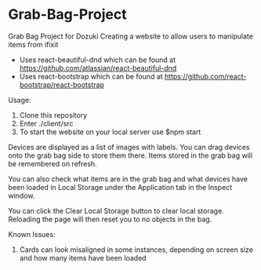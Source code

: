 # Grab-Bag-Project
Grab Bag Project for Dozuki
Creating a website to allow users to manipulate items from ifixit
 - Uses react-beautiful-dnd which can be found at https://github.com/atlassian/react-beautiful-dnd
 - Uses react-bootstrap which can be found at https://github.com/react-bootstrap/react-bootstrap

Usage:
1. Clone this repository
2. Enter ./client/src
3. To start the website on your local server use $npm start
 
Devices are displayed as a list of images with labels. You can drag devices onto the grab bag 
side to store them there. Items stored in the grab bag will be remembered on refresh.

You can also check what items are in the grab bag and what devices have been loaded in Local Storage under the Application tab in the Inspect window. 

You can click the Clear Local Storage button to clear local storage. Reloading the page will
then reset you to no objects in the bag.

Known Issues:
1. Cards can look misaligned in some instances, depending on screen size and how many items
    have been loaded